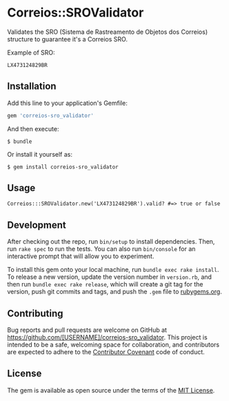 # Correios::SROValidator

Validates the SRO (Sistema de Rastreamento de Objetos dos Correios) structure to guarantee it's a Correios SRO.

Example of SRO:

`LX473124829BR`

## Installation

Add this line to your application's Gemfile:

```ruby
gem 'correios-sro_validator'
```

And then execute:

    $ bundle

Or install it yourself as:

    $ gem install correios-sro_validator

## Usage

`Correios:::SROValidator.new('LX473124829BR').valid? #=> true or false`

## Development

After checking out the repo, run `bin/setup` to install dependencies. Then, run `rake spec` to run the tests. You can also run `bin/console` for an interactive prompt that will allow you to experiment.

To install this gem onto your local machine, run `bundle exec rake install`. To release a new version, update the version number in `version.rb`, and then run `bundle exec rake release`, which will create a git tag for the version, push git commits and tags, and push the `.gem` file to [rubygems.org](https://rubygems.org).

## Contributing

Bug reports and pull requests are welcome on GitHub at https://github.com/[USERNAME]/correios-sro_validator. This project is intended to be a safe, welcoming space for collaboration, and contributors are expected to adhere to the [Contributor Covenant](http://contributor-covenant.org) code of conduct.


## License

The gem is available as open source under the terms of the [MIT License](http://opensource.org/licenses/MIT).
